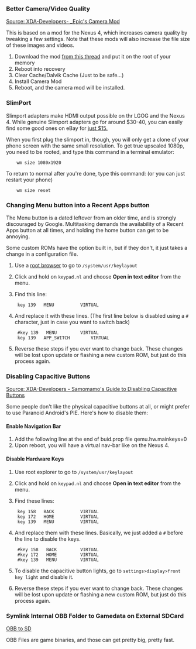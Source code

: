 ### Better Camera/Video Quality

[Source: XDA-Developers- _Epic's Camera Mod](http://forum.xda-developers.com/showthread.php?t=2073013)

This is based on a mod for the Nexus 4, which increases camera quality by tweaking a few settings. Note that these mods will also increase the file size of these images and videos.

1. Download the mod [from this thread](http://forum.xda-developers.com/showthread.php?t=2073013) and put it on the root of your memory
2. Reboot into recovery
3. Clear Cache/Dalvik Cache (Just to be safe...)
4. Install Camera Mod
5. Reboot, and the camera mod will be installed.

### SlimPort

Slimport adapters make HDMI output possible on thr LGOG and the Nexus 4. While genuine Slimport adapters go for around $30-40, you can easily find some good ones on eBay for [just $15.](http://www.ebay.com/itm/200960770894)

When you first plug the slimport in, though, you will only get a clone of your phone screen with the same small resolution. To get true upscaled 1080p, you need to be rooted, and type this command in a terminal emulator:

        wm size 1080x1920

To return to normal after you're done, type this command: (or you can just restart your phone)

        wm size reset

### Changing Menu button into a Recent Apps button

The Menu button is a dated leftover from an older time, and is strongly discouraged by Google. Multitasking demands the availability of a Recent Apps button at all times, and holding the home button can get to be annoying.

Some custom ROMs have the option built in, but if they don't, it just takes a change in a configuration file.

1. Use a [root browser](https://play.google.com/store/apps/details?id=com.jrummy.root.browserfree) to go to `/system/usr/keylayout`
2. Click and hold on `keypad.nl` and choose **Open in text editor** from the menu.
3. Find this line:

        key 139   MENU			VIRTUAL

4. And replace it with these lines. (The first line below is disabled using a `#` character, just in case you want to switch back)

        #key 139   MENU			VIRTUAL
        key 139   APP_SWITCH		VIRTUAL

5. Reverse these steps if you ever want to change back. These changes will be lost upon update or flashing a new custom ROM, but just do this process again.

### Disabling Capacitive Buttons

[Source: XDA-Developers - Samomamo's Guide to Disabling Capacitive Buttons](http://forum.xda-developers.com/showthread.php?t=2084390)

Some people don't like the physical capacitive buttons at all, or might prefer to use Paranoid Android's PIE.  Here's how to disable them:

#### Enable Navigation Bar

1. Add the following line at the end of buid.prop file
        qemu.hw.mainkeys=0
2. Upon reboot, you will have a virtual nav-bar like on the Nexus 4.

#### Disable Hardware Keys

1. Use root explorer to go to `/system/usr/keylayout`
2. Click and hold on `keypad.nl` and choose **Open in text editor** from the menu.
3. Find these lines:

        key 158   BACK			VIRTUAL
        key 172   HOME	 		VIRTUAL
        key 139   MENU			VIRTUAL

4. And replace them with these lines. Basically, we just added a `#` before the line to disable the keys.

        #key 158   BACK			VIRTUAL
        #key 172   HOME	 		VIRTUAL
        #key 139   MENU			VIRTUAL

5. To disable the capacitive button lights, go to `settings>display>front key light` and disable it.
6. Reverse these steps if you ever want to change back. These changes will be lost upon update or flashing a new custom ROM, but just do this process again.

### Symlink Internal OBB Folder to Gamedata on External SDCard

[OBB to SD](http://forum.xda-developers.com/showthread.php?t=2056662)

OBB Files are game binaries, and those can get pretty big, pretty fast.